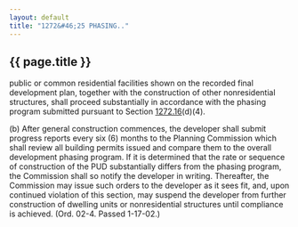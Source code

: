 ```yaml
---
layout: default 
title: "1272&#46;25 PHASING.."
---
```


{{ page.title }}
----------------
public or common residential facilities shown on the recorded final
development plan, together with the construction of other nonresidential
structures, shall proceed substantially in accordance with the phasing
program submitted pursuant to Section [1272.16](53cef663.html)(d)(4).

​(b) After general construction commences, the developer shall submit
progress reports every six (6) months to the Planning Commission which
shall review all building permits issued and compare them to the overall
development phasing program. If it is determined that the rate or
sequence of construction of the PUD substantially differs from the
phasing program, the Commission shall so notify the developer in
writing. Thereafter, the Commission may issue such orders to the
developer as it sees fit, and, upon continued violation of this section,
may suspend the developer from further construction of dwelling units or
nonresidential structures until compliance is achieved. (Ord. 02-4.
Passed 1-17-02.)
